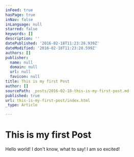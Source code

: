 ```yaml
---
inFeed: true
hasPage: true
inNav: false
inLanguage: null
starred: false
keywords: []
description: ''
datePublished: '2016-02-18T11:23:28.939Z'
dateModified: '2016-02-18T11:23:28.599Z'
authors: []
publisher:
  name: null
  domain: null
  url: null
  favicon: null
title: This is my first Post
author: []
sourcePath: _posts/2016-02-18-this-is-my-first-post.md
published: true
url: this-is-my-first-post/index.html
_type: Article

---
```

# This is my first Post

Hello world! I don't know, what to say! I am so excited!